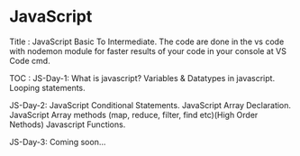 # JavaScript
Title : JavaScript Basic To Intermediate.
The code are done in the vs code with nodemon module for faster results of your code in your console at VS Code cmd.

TOC :
   JS-Day-1: What is javascript? 
             Variables & Datatypes in javascript.
             Looping statements.
             
             
   JS-Day-2:   JavaScript Conditional Statements.
               JavaScript Array Declaration.
               JavaScript Array methods (map, reduce, filter, find etc)(High Order Nethods)
               Javascript Functions.
       
   JS-Day-3: Coming soon...    
   
   
   

